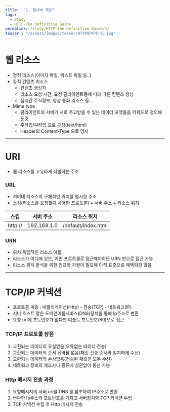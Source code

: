 ```yaml
---
title:  "1. 웹서버 개요"
tags:
  - Study
  - HTTP-The Definitive Guide
permalink: /study/HTTP-The Definitive Guide/1/
teaser : "/assets/images/teaser/HTTP완벽가이드.jpg"
---
```

# 웹 리소스
* 정적 리소스(이미지 파일, 텍스트 파일 등..)
* 동적 컨텐츠 리소스
   * 컨텐츠 생성자
   * 리소스 요청 시간, 요청 클라이언트등에 따라 다른 컨텐츠 생성
   * 실시간 주식정보, 영상 통화 리소스 등...
* Mime type
   * 클라이언트와 서버가 서로 주고받을 수 있는 데이터 포맷들을 키워드로 정의해둔것
   * 주타입/부타입 으로 구성(text/html)
   * Header의 Content-Type 으로 명시

***
# URI
* 웹 리소스를 고유하게 식별하는 주소
### URL
* 서버내 리소스의 구체적인 위치를 명시한 주소
* 스킴(리소스를 요청할때 사용한 프로토콜) + 서버 주소 + 리소스 위치

|스킴|서버 주소|리소스 위치|
|:-:|:-:|:-:|
|http://|192.168.1.0|/default/index.html|

### URN
* 위치 독립적인 리소스 이름
* 리소스가 어디에 있는, 어떤 프로토콜로 접근해야하든 URN 만으로 접근 가능
* 리소스 위치 분석을 위한 인프라 자원이 필요해 아직 표준으로 채택되진 않음
***

# TCP/IP 커넥션
* 프로토콜 계층 : 애플리케이션(Http) - 전송(TCP) - 네트워크(IP)
* 서버 호스트 명은 도메인이름서비스(DNS)장치를 통해 Ip주소로 변환
* 요청 url에 포트번호가 없다면 디폴트 포트번호(80)으로 접근

### TCP/IP 프로토콜 장점
1. 교횐되는 데이터의 유실없음(오류없는 데이터 전송)
2. 교환되는 데이터의 순서 뒤바뀜 없음(패킷 전송 순서와 일치하게 수신)
3. 교환되는 데이터의 손상없음(전송된 패킷은 모두 수신)
4. 네트워크 장비의 제조사나 종류에 상관없이 통신 가능

### Http 메시지 전송 과정
1. 요청메시지의 서버 url을 DNS 를 참조하여 IP주소로 변환
2. 변환한 Ip주소와 포트번호를 가지고 서버장치와 TCP 커넥션 수립
3. TCP 커넥션 수립 후 Http 메시지 전송


<!--stackedit_data:
eyJoaXN0b3J5IjpbLTEwMDg0MDc1MjBdfQ==
-->
